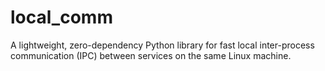 # local_comm
A lightweight, zero-dependency Python library for fast local inter-process communication (IPC) between services on the same Linux machine.
